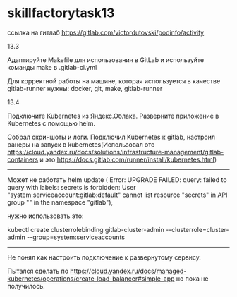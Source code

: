 # skillfactorytask13

ссылка на гитлаб https://gitlab.com/victordutovski/podinfo/activity

13.3 

Адаптируйте Makefile для использования в GitLab и используйте команды make в .gitlab-ci.yml

Для корректной работы на машине, которая используется в качестве gitlab-runner нужны:
docker, git, make, gitlab-runner

13.4

Подключите Kubernetes из Яндекс.Облака. Разверните приложение в Kubernetes с помощью helm.

Собрал скриншоты и логи.
Подключил Kubernetes к gitlab, настроил ранеры на запуск в kubernetes(Использовал это https://cloud.yandex.ru/docs/solutions/infrastructure-management/gitlab-containers и это https://docs.gitlab.com/runner/install/kubernetes.html)
***********************************************************
Может не работать helm update ( Error: UPGRADE FAILED: query: failed to query with labels: secrets is forbidden: User "system:serviceaccount:gitlab:default" cannot list resource "secrets" in API group "" in the namespace "gitlab"), 

нужно использовать это:

kubectl create clusterrolebinding gitlab-cluster-admin --clusterrole=cluster-admin --group=system:serviceaccounts
************************************************************

Не понял как настроить подключение к развернутому сервису.

Пытался сделать по https://cloud.yandex.ru/docs/managed-kubernetes/operations/create-load-balancer#simple-app но пока не получилось.
